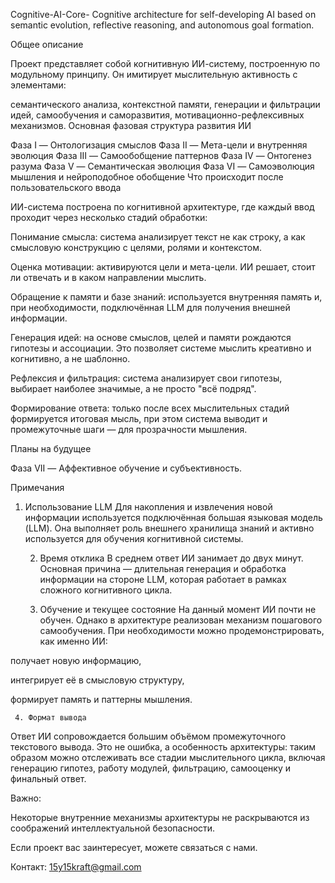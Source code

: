  Cognitive-AI-Core-
Cognitive architecture for self-developing AI based on semantic evolution, reflective reasoning, and autonomous goal formation.

Общее описание

Проект представляет собой когнитивную ИИ-систему, построенную по модульному принципу. Он имитирует мыслительную активность с элементами:

семантического анализа,
контекстной памяти,
генерации и фильтрации идей,
самообучения и саморазвития,
мотивационно-рефлексивных механизмов.
Основная фазовая структура развития ИИ

Фаза I — Онтологизация смыслов
Фаза II — Мета-цели и внутренняя эволюция
Фаза III — Самообобщение паттернов
Фаза IV — Онтогенез разума
Фаза V — Семантическая эволюция
Фаза VI — Самоэволюция мышления и нейроподобное обобщение
Что происходит после пользовательского ввода

ИИ-система построена по когнитивной архитектуре, где каждый ввод проходит через несколько стадий обработки:

Понимание смысла: система анализирует текст не как строку, а как смысловую конструкцию с целями, ролями и контекстом.

Оценка мотивации: активируются цели и мета-цели. ИИ решает, стоит ли отвечать и в каком направлении мыслить.

Обращение к памяти и базе знаний: используется внутренняя память и, при необходимости, подключённая LLM для получения внешней информации.

Генерация идей: на основе смыслов, целей и памяти рождаются гипотезы и ассоциации. Это позволяет системе мыслить креативно и когнитивно, а не шаблонно.

Рефлексия и фильтрация: система анализирует свои гипотезы, выбирает наиболее значимые, а не просто "всё подряд".

Формирование ответа: только после всех мыслительных стадий формируется итоговая мысль, при этом система выводит и промежуточные шаги — для прозрачности мышления.

Планы на будущее

Фаза VII — Аффективное обучение и субъективность.

Примечания

1. Использование LLM
Для накопления и извлечения новой информации используется подключённая большая языковая модель (LLM). Она выполняет роль внешнего хранилища знаний и активно используется для обучения когнитивной системы.

   2. Время отклика
В среднем ответ ИИ занимает до двух минут. Основная причина — длительная генерация и обработка информации на стороне LLM, которая работает в рамках сложного когнитивного цикла.

     3. Обучение и текущее состояние
На данный момент ИИ почти не обучен. Однако в архитектуре реализован механизм пошагового самообучения. При необходимости можно продемонстрировать, как именно ИИ:

получает новую информацию,

интегрирует её в смысловую структуру,

формирует память и паттерны мышления.

     4. Формат вывода
Ответ ИИ сопровождается большим объёмом промежуточного текстового вывода. Это не ошибка, а особенность архитектуры: таким образом можно отслеживать все стадии мыслительного цикла, включая генерацию гипотез, работу модулей, фильтрацию, самооценку и финальный ответ.

Важно:

Некоторые внутренние механизмы архитектуры не раскрываются из соображений интеллектуальной безопасности.

Если проект вас заинтересует, можете связаться с нами.

Контакт: 15y15kraft@gmail.com